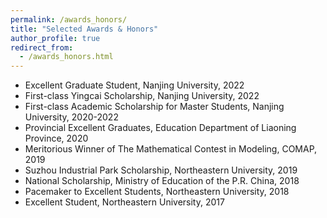 ```yaml
---
permalink: /awards_honors/
title: "Selected Awards & Honors"
author_profile: true
redirect_from: 
  - /awards_honors.html
---
```


- Excellent Graduate Student, Nanjing University, 2022
- First-class Yingcai Scholarship, Nanjing University, 2022
- First-class Academic Scholarship for Master Students, Nanjing University, 2020-2022
- Provincial Excellent Graduates, Education Department of Liaoning Province, 2020
- Meritorious Winner of The Mathematical Contest in Modeling, COMAP, 2019
- Suzhou Industrial Park Scholarship, Northeastern University, 2019
- National Scholarship, Ministry of Education of the P.R. China, 2018
- Pacemaker to Excellent Students, Northeastern University, 2018
- Excellent Student, Northeastern University, 2017